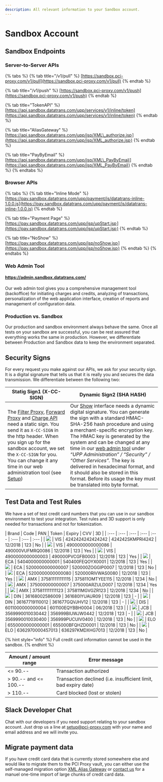 ```yaml
---
description: All relevant information to your Sandbox account.
---
```


# Sandbox Account

## Sandbox Endpoints

### Server-to-Server APIs

{% tabs %}
{% tab title="/v1/pull" %}
[https://sandbox.pci-proxy.com/v1/pull](https://sandbox.pci-proxy.com/v1/pull)
{% endtab %}

{% tab title="/v1/push" %}
[https://sandbox.pci-proxy.com/v1/push](https://sandbox.pci-proxy.com/v1/push)
{% endtab %}

{% tab title="TokenAPI" %}
[https://api.sandbox.datatrans.com/upp/services/v1/inline/token](https://api.sandbox.datatrans.com/upp/services/v1/inline/token)
{% endtab %}

{% tab title="AliasGateway" %}
[https://api.sandbox.datatrans.com/upp/jsp/XML\_authorize.jsp ](https://api.sandbox.datatrans.com/upp/jsp/XML_authorize.jsp )
{% endtab %}

{% tab title="PayByEmail" %}
[https://api.sandbox.datatrans.com/upp/jsp/XML\_PayByEmail ](https://api.sandbox.datatrans.com/upp/jsp/XML_PayByEmail )
{% endtab %}
{% endtabs %}

### Browser APIs

{% tabs %}
{% tab title="Inline Mode" %}
[https://pay.sandbox.datatrans.com/upp/payment/js/datatrans-inline-1.0.0.js](https://pay.sandbox.datatrans.com/upp/payment/js/datatrans-inline-1.0.0.js)
{% endtab %}

{% tab title="Payment Page" %}
[https://pay.sandbox.datatrans.com/upp/jsp/upStart.jsp ](https://pay.sandbox.datatrans.com/upp/jsp/upStart.jsp )
{% endtab %}

{% tab title="NoShow" %}
[https://pay.sandbox.datatrans.com/upp/jsp/noShow.jsp ](https://pay.sandbox.datatrans.com/upp/jsp/noShow.jsp )
{% endtab %}
{% endtabs %}

### Web Admin Tool

#### [https://admin.sandbox.datatrans.com/ ](sandbox-account.md#https:admin.sandbox.datatrans.com)

Our web admin tool gives you a comprehensive management tool \(backoffice\) for initiating charges and credits, analyzing of transactions, personalization of the web application interface, creation of reports and management of configuration data.

### Production vs. Sandbox

Our production and sandbox environment always behave the same. Once all tests on your sandbox are successful, you can be rest assured that everything works the same in production. However, we differentiate between Production and Sandbox data to keep the environment separated. 

## Security Signs

For every request you make against our APIs, we ask for your security sign. It is a digital signature that tells us that it is really you and secures the data transmission. We differentiate between the following two:

| Statig Sign1 \(X-CC-SIGN\) | Dynamic Sign2 \(SHA HASH\) |
| --- | --- |
| The [Filter Proxy](../tokenize-and-store-cards/filter-payloads.md), [Forward Proxy](../use-stored-cards/forward/https.md) and [Charge API](../use-stored-cards/charge.md) need a static sign. You send it as `X-CC-SIGN` in the http header. When you sign up for the sandbox account, we set the `X-CC-SIGN` for you. You can change it any time in our web administration tool \(see [Setup](./#2.-setup-sandbox-account)\) | Our [Show](../use-stored-cards/show.md) interface needs a dynamic digital signature. You can generate the sign with a standard HMAC-SHA-256 hash procedure and using a merchant-specific encryption key. The HMAC key is generated by the system and can be changed at any time in our [web admin tool](http://pilot.datatrans.biz) under _“UPP Administration” / “Security” / “Other Services”._ The key is delivered in hexadecimal format, and it should also be stored in this format. Before its usage the key must be translated into byte format. |

## Test Data and Test Rules

We have a set of test credit card numbers that you can use in our sandbox environment to test your integration. Test rules and 3D support is only needed for transactions and not for tokenization.

| Brand | Code | PAN | Token | Expiry | CVV | 3D |
| :--- | :--- | :--- | :--- | :--- | :--- | :--- | :--- |
| ![](../.gitbook/assets/logo_visa%20%281%29.png) | VIS | 4242424242424242 | 424242SKMPRI4242 | 12/2018 | 123 | No |
| ![](../.gitbook/assets/logo_visa%20%282%29.png) | VIS | 4900000000000086 | 490000VUFMRQ0086 | 12/2018 | 123 | Yes |
| ![](../.gitbook/assets/logo_visa.png) | VIS | 4900000000000003 | 490000PVCGFB0003 | 12/2018 | 123 | Yes |
| ![](../.gitbook/assets/logo_mastercard.png) | ECA | 5404000000000001 | 540400FEQOYX0001 | 12/2018 | 123 | Yes |
| ![](../.gitbook/assets/logo_mastercard%20%281%29.png) | ECA | 5200000000000007 | 520000ZOGGIP0007 | 12/2018 | 123 | No |
| ![](../.gitbook/assets/logo_mastercard%20%282%29.png) | ECA | 5200000000000080 | 520000RIVWAS0080 | 12/2018 | 123 | Yes |
| ![](../.gitbook/assets/logo_amex.png) | AMX | 375811111111115 | 375811OMTYEE115 | 12/2018 | 1234 | No |
| ![](../.gitbook/assets/logo_amex%20%281%29.png) | AMX | 375000000000007 | 375000ARZULD007 | 12/2018 | 1234 | Yes |
| ![](../.gitbook/assets/logo_amex%20%282%29.png) | AMX | 375811111111123 | 375811MGVGZR123 | 12/2018 | 1234 | No |
| ![](../.gitbook/assets/logo_diners.png) | DIN | 36168002586009 | 361680IYUAUR09 | 12/2018 | 123 | - |
| ![](../.gitbook/assets/logo_diners%20%281%29.png) | DIN | 36167719110012 | 361677GQVJHV12 | 12/2018 | 123 | - |
| ![](../.gitbook/assets/logo_discover.png) | DIS | 6011000000000004 | 601100EQYBBH0004 | 06/2018 | 123 |  |
| ![](../.gitbook/assets/logo_jcb%20%281%29.png) | JCB | 3569990010030442 | 356999BIUWJW0442 | 12/2018 | 123 | - |
| ![](../.gitbook/assets/logo_jcb.png) | JCB | 3569990010030400 | 356999PUCUIV0400 | 12/2018 | 123 | No |
| ![](../.gitbook/assets/logo_elo%20%281%29.png) | ELO | 6550000000000001 | 655000BFQHZD0001 | 12/2018 | 123 | No |
| ![](../.gitbook/assets/logo_elo.png) | ELO | 6362970000457013 | 636297KMDXHG7013 | 12/2018 | 123 | No |

{% hint style="info" %}
Full credit card information cannot be used in the sandbox.
{% endhint %}

| Amount / amount range | Error message |
| --- | --- |
| &lt;= 90.-- | Transaction authorized |
| &gt; 90.-- and &lt;= 100.-- | Transaction declined \(i.e. insufficient limit, bad expiry date\) |
| &gt; 110.-- | Card blocked \(lost or stolen\) |

## Slack Developer Chat

Chat with our developers if you need support relating to your sandbox account. Just drop us a line at [setup@pci-proxy.com](mailto:setup@pci-proxy.com) with your name and email address and we will invite you.

## Migrate payment data

If you have credit card data that is currently stored somewhere else and would like to migrate them to the PCI Proxy vault, you can either use the self-managed migration option [XML Alias Gateway](../tokenize-and-store-cards/xml-alias-gateway.md) or [contact us](../have-a-question-1/contact-us.md) for a manuel one-time import of large chunks of credit card data.

